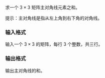 求一个 $3\times 3$ 矩阵主对角线元素之和。

提示：主对角线是指从左上角到右下角的对角线。

### 输入格式

输入一个 $3\times 3$ 的矩阵，每行 $3$ 个整数，共三行。

### 输出格式

输出主对角线的和。

